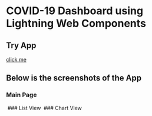 # COVID-19 Dashboard using Lightning Web Components

## Try App 
[click me](https://developer.salesforce.com/docs/component-library/tools/playground/Fb_Jo52B/9/edit)
## Below is the screenshots of the App

### Main Page
<img src=""/>
### List View
<img src=""/>
### Chart View
<img src=""/>